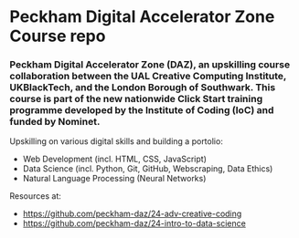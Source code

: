# Peckham Digital Accelerator Zone Course repo

### Peckham Digital Accelerator Zone (DAZ), an upskilling course collaboration between the UAL Creative Computing Institute, UKBlackTech, and the London Borough of Southwark. This course is part of the new nationwide Click Start training programme developed by the Institute of Coding (IoC) and funded by Nominet.

Upskilling on various digital skills and building a portolio:
- Web Development (incl. HTML, CSS, JavaScript)
- Data Science (incl. Python, Git, GitHub, Webscraping, Data Ethics)
- Natural Language Processing (Neural Networks)

Resources at:
- https://github.com/peckham-daz/24-adv-creative-coding
- https://github.com/peckham-daz/24-intro-to-data-science
